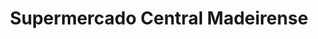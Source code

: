 ---
title: "Supermercado Central Madeirense"
url: /caracas/supermercado-central-madeirense-calle-argentina/
shop: supermercado
---